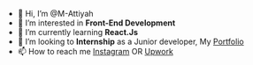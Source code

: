 - 👋 Hi, I’m @M-Attiyah
- 👀 I’m interested in **Front-End Development**
- 🌱 I’m currently learning **React.Js**
- 💞️ I’m looking to **Internship** as a Junior developer, My [Portfolio](https://m-attiyah.github.io/MAPortfolio)
- 📫 How to reach me [Instagram](https://www.instagram.com/mahmoudattiyah) OR [Upwork](https://www.upwork.com/freelancers/~01c0ee4a9d77b71d20)

<!---
M-Attiyah/M-Attiyah is a ✨ special ✨ repository because its `README.md` (this file) appears on your GitHub profile.
You can click the Preview link to take a look at your changes.
--->
